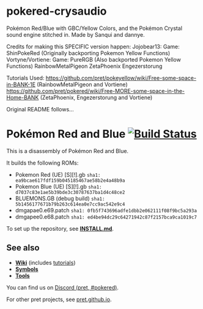 # pokered-crysaudio

Pokémon Red/Blue with GBC/Yellow Colors, and the Pokémon Crystal sound engine stitched in. Made by Sanqui and dannye.

Credits for making this SPECIFIC version happen:
Jojobear13: Game: ShinPokeRed (Originally backporting Pokemon Yellow Functions)
Vortyne/Vortiene: Game: PureRGB (Also backported Pokemon Yellow Functions)
RainbowMetalPigeon
ZetaPhoenix
Engezerstorung

Tutorials Used:
https://github.com/pret/pokeyellow/wiki/Free-some-space-in-BANK-1E (RainbowMetalPigeon and Vortiene)
https://github.com/pret/pokered/wiki/Free-MORE-some-space-in-the-Home-BANK (ZetaPhoenix, Engezerstorung and Vortiene)


Original README follows...

# Pokémon Red and Blue [![Build Status][ci-badge]][ci]

This is a disassembly of Pokémon Red and Blue.

It builds the following ROMs:

- Pokemon Red (UE) [S][!].gb `sha1: ea9bcae617fdf159b045185467ae58b2e4a48b9a`
- Pokemon Blue (UE) [S][!].gb `sha1: d7037c83e1ae5b39bde3c30787637ba1d4c48ce2`
- BLUEMONS.GB (debug build) `sha1: 5b1456177671b79b263c614ea0e7cc9ac542e9c4`
- dmgapae0.e69.patch `sha1: 0fb5f743696adfe1dbb2e062111f08f9bc5a293a`
- dmgapee0.e68.patch `sha1: ed4be94dc29c64271942c87f2157bca9ca1019c7`

To set up the repository, see [**INSTALL.md**](INSTALL.md).


## See also

- [**Wiki**][wiki] (includes [tutorials][tutorials])
- [**Symbols**][symbols]
- [**Tools**][tools]

You can find us on [Discord (pret, #pokered)](https://discord.gg/d5dubZ3).

For other pret projects, see [pret.github.io](https://pret.github.io/).

[wiki]: https://github.com/pret/pokered/wiki
[tutorials]: https://github.com/pret/pokered/wiki/Tutorials
[symbols]: https://github.com/pret/pokered/tree/symbols
[tools]: https://github.com/pret/gb-asm-tools
[ci]: https://github.com/pret/pokered/actions
[ci-badge]: https://github.com/pret/pokered/actions/workflows/main.yml/badge.svg
